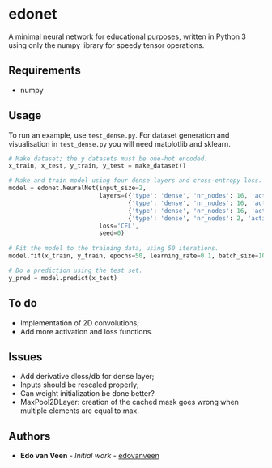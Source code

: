 # edonet
A minimal neural network for educational purposes, written in Python 3 using only the numpy library for speedy tensor operations.

## Requirements
* numpy

## Usage
To run an example, use `test_dense.py`. For dataset generation and visualisation in `test_dense.py` you will need matplotlib and sklearn.

```python
# Make dataset; the y datasets must be one-hot encoded.
x_train, x_test, y_train, y_test = make_dataset()

# Make and train model using four dense layers and cross-entropy loss.
model = edonet.NeuralNet(input_size=2,
                         layers=({'type': 'dense', 'nr_nodes': 16, 'activation': 'relu'},
                                 {'type': 'dense', 'nr_nodes': 16, 'activation': 'tanh'},
                                 {'type': 'dense', 'nr_nodes': 16, 'activation': 'relu'},
                                 {'type': 'dense', 'nr_nodes': 2, 'activation': 'softmax'}),
                         loss='CEL',
                         seed=0)
                         
# Fit the model to the training data, using 50 iterations.
model.fit(x_train, y_train, epochs=50, learning_rate=0.1, batch_size=10)

# Do a prediction using the test set.
y_pred = model.predict(x_test)
```
## To do

* Implementation of 2D convolutions;
* Add more activation and loss functions.

## Issues

* Add derivative dloss/db for dense layer;
* Inputs should be rescaled properly;
* Can weight initialization be done better?
* MaxPool2DLayer: creation of the cached mask goes wrong when multiple elements are equal to max.

## Authors
* **Edo van Veen** - *Initial work* - [edovanveen](https://github.com/edovanveen)
